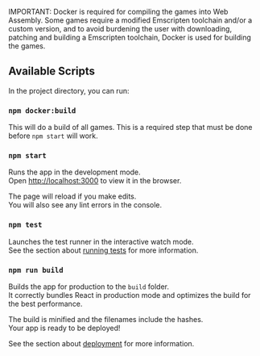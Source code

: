 IMPORTANT: Docker is required for compiling the games into Web Assembly. Some games require a modified Emscripten toolchain and/or
a custom version, and to avoid burdening the user with downloading, patching and building a Emscripten toolchain, Docker is used
for building the games.

## Available Scripts

In the project directory, you can run:

### `npm docker:build`

This will do a build of all games. This is a required step that must be done before `npm start` will work.

### `npm start`

Runs the app in the development mode.<br>
Open [http://localhost:3000](http://localhost:3000) to view it in the browser.

The page will reload if you make edits.<br>
You will also see any lint errors in the console.

### `npm test`

Launches the test runner in the interactive watch mode.<br>
See the section about [running tests](https://facebook.github.io/create-react-app/docs/running-tests) for more information.

### `npm run build`

Builds the app for production to the `build` folder.<br>
It correctly bundles React in production mode and optimizes the build for the best performance.

The build is minified and the filenames include the hashes.<br>
Your app is ready to be deployed!

See the section about [deployment](https://facebook.github.io/create-react-app/docs/deployment) for more information.